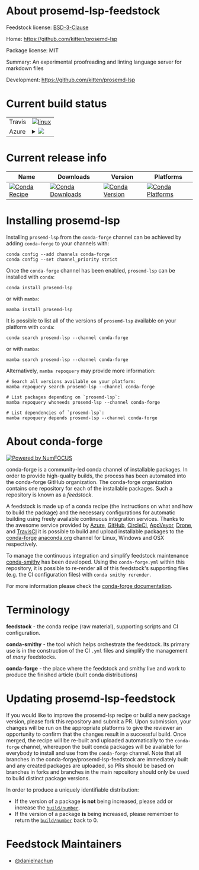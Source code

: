 About prosemd-lsp-feedstock
===========================

Feedstock license: [BSD-3-Clause](https://github.com/conda-forge/prosemd-lsp-feedstock/blob/main/LICENSE.txt)

Home: https://github.com/kitten/prosemd-lsp

Package license: MIT

Summary: An experimental proofreading and linting language server for markdown files

Development: https://github.com/kitten/prosemd-lsp

Current build status
====================


<table><tr>
    <td>Travis</td>
    <td>
      <a href="https://app.travis-ci.com/conda-forge/prosemd-lsp-feedstock">
        <img alt="linux" src="https://img.shields.io/travis/com/conda-forge/prosemd-lsp-feedstock/main.svg?label=Linux">
      </a>
    </td>
  </tr>
    
  <tr>
    <td>Azure</td>
    <td>
      <details>
        <summary>
          <a href="https://dev.azure.com/conda-forge/feedstock-builds/_build/latest?definitionId=23178&branchName=main">
            <img src="https://dev.azure.com/conda-forge/feedstock-builds/_apis/build/status/prosemd-lsp-feedstock?branchName=main">
          </a>
        </summary>
        <table>
          <thead><tr><th>Variant</th><th>Status</th></tr></thead>
          <tbody><tr>
              <td>linux_64</td>
              <td>
                <a href="https://dev.azure.com/conda-forge/feedstock-builds/_build/latest?definitionId=23178&branchName=main">
                  <img src="https://dev.azure.com/conda-forge/feedstock-builds/_apis/build/status/prosemd-lsp-feedstock?branchName=main&jobName=linux&configuration=linux%20linux_64_" alt="variant">
                </a>
              </td>
            </tr><tr>
              <td>linux_aarch64</td>
              <td>
                <a href="https://dev.azure.com/conda-forge/feedstock-builds/_build/latest?definitionId=23178&branchName=main">
                  <img src="https://dev.azure.com/conda-forge/feedstock-builds/_apis/build/status/prosemd-lsp-feedstock?branchName=main&jobName=linux&configuration=linux%20linux_aarch64_" alt="variant">
                </a>
              </td>
            </tr><tr>
              <td>linux_ppc64le</td>
              <td>
                <a href="https://dev.azure.com/conda-forge/feedstock-builds/_build/latest?definitionId=23178&branchName=main">
                  <img src="https://dev.azure.com/conda-forge/feedstock-builds/_apis/build/status/prosemd-lsp-feedstock?branchName=main&jobName=linux&configuration=linux%20linux_ppc64le_" alt="variant">
                </a>
              </td>
            </tr><tr>
              <td>osx_64</td>
              <td>
                <a href="https://dev.azure.com/conda-forge/feedstock-builds/_build/latest?definitionId=23178&branchName=main">
                  <img src="https://dev.azure.com/conda-forge/feedstock-builds/_apis/build/status/prosemd-lsp-feedstock?branchName=main&jobName=osx&configuration=osx%20osx_64_" alt="variant">
                </a>
              </td>
            </tr><tr>
              <td>osx_arm64</td>
              <td>
                <a href="https://dev.azure.com/conda-forge/feedstock-builds/_build/latest?definitionId=23178&branchName=main">
                  <img src="https://dev.azure.com/conda-forge/feedstock-builds/_apis/build/status/prosemd-lsp-feedstock?branchName=main&jobName=osx&configuration=osx%20osx_arm64_" alt="variant">
                </a>
              </td>
            </tr>
          </tbody>
        </table>
      </details>
    </td>
  </tr>
</table>

Current release info
====================

| Name | Downloads | Version | Platforms |
| --- | --- | --- | --- |
| [![Conda Recipe](https://img.shields.io/badge/recipe-prosemd--lsp-green.svg)](https://anaconda.org/conda-forge/prosemd-lsp) | [![Conda Downloads](https://img.shields.io/conda/dn/conda-forge/prosemd-lsp.svg)](https://anaconda.org/conda-forge/prosemd-lsp) | [![Conda Version](https://img.shields.io/conda/vn/conda-forge/prosemd-lsp.svg)](https://anaconda.org/conda-forge/prosemd-lsp) | [![Conda Platforms](https://img.shields.io/conda/pn/conda-forge/prosemd-lsp.svg)](https://anaconda.org/conda-forge/prosemd-lsp) |

Installing prosemd-lsp
======================

Installing `prosemd-lsp` from the `conda-forge` channel can be achieved by adding `conda-forge` to your channels with:

```
conda config --add channels conda-forge
conda config --set channel_priority strict
```

Once the `conda-forge` channel has been enabled, `prosemd-lsp` can be installed with `conda`:

```
conda install prosemd-lsp
```

or with `mamba`:

```
mamba install prosemd-lsp
```

It is possible to list all of the versions of `prosemd-lsp` available on your platform with `conda`:

```
conda search prosemd-lsp --channel conda-forge
```

or with `mamba`:

```
mamba search prosemd-lsp --channel conda-forge
```

Alternatively, `mamba repoquery` may provide more information:

```
# Search all versions available on your platform:
mamba repoquery search prosemd-lsp --channel conda-forge

# List packages depending on `prosemd-lsp`:
mamba repoquery whoneeds prosemd-lsp --channel conda-forge

# List dependencies of `prosemd-lsp`:
mamba repoquery depends prosemd-lsp --channel conda-forge
```


About conda-forge
=================

[![Powered by
NumFOCUS](https://img.shields.io/badge/powered%20by-NumFOCUS-orange.svg?style=flat&colorA=E1523D&colorB=007D8A)](https://numfocus.org)

conda-forge is a community-led conda channel of installable packages.
In order to provide high-quality builds, the process has been automated into the
conda-forge GitHub organization. The conda-forge organization contains one repository
for each of the installable packages. Such a repository is known as a *feedstock*.

A feedstock is made up of a conda recipe (the instructions on what and how to build
the package) and the necessary configurations for automatic building using freely
available continuous integration services. Thanks to the awesome service provided by
[Azure](https://azure.microsoft.com/en-us/services/devops/), [GitHub](https://github.com/),
[CircleCI](https://circleci.com/), [AppVeyor](https://www.appveyor.com/),
[Drone](https://cloud.drone.io/welcome), and [TravisCI](https://travis-ci.com/)
it is possible to build and upload installable packages to the
[conda-forge](https://anaconda.org/conda-forge) [anaconda.org](https://anaconda.org/)
channel for Linux, Windows and OSX respectively.

To manage the continuous integration and simplify feedstock maintenance
[conda-smithy](https://github.com/conda-forge/conda-smithy) has been developed.
Using the ``conda-forge.yml`` within this repository, it is possible to re-render all of
this feedstock's supporting files (e.g. the CI configuration files) with ``conda smithy rerender``.

For more information please check the [conda-forge documentation](https://conda-forge.org/docs/).

Terminology
===========

**feedstock** - the conda recipe (raw material), supporting scripts and CI configuration.

**conda-smithy** - the tool which helps orchestrate the feedstock.
                   Its primary use is in the construction of the CI ``.yml`` files
                   and simplify the management of *many* feedstocks.

**conda-forge** - the place where the feedstock and smithy live and work to
                  produce the finished article (built conda distributions)


Updating prosemd-lsp-feedstock
==============================

If you would like to improve the prosemd-lsp recipe or build a new
package version, please fork this repository and submit a PR. Upon submission,
your changes will be run on the appropriate platforms to give the reviewer an
opportunity to confirm that the changes result in a successful build. Once
merged, the recipe will be re-built and uploaded automatically to the
`conda-forge` channel, whereupon the built conda packages will be available for
everybody to install and use from the `conda-forge` channel.
Note that all branches in the conda-forge/prosemd-lsp-feedstock are
immediately built and any created packages are uploaded, so PRs should be based
on branches in forks and branches in the main repository should only be used to
build distinct package versions.

In order to produce a uniquely identifiable distribution:
 * If the version of a package **is not** being increased, please add or increase
   the [``build/number``](https://docs.conda.io/projects/conda-build/en/latest/resources/define-metadata.html#build-number-and-string).
 * If the version of a package **is** being increased, please remember to return
   the [``build/number``](https://docs.conda.io/projects/conda-build/en/latest/resources/define-metadata.html#build-number-and-string)
   back to 0.

Feedstock Maintainers
=====================

* [@danielnachun](https://github.com/danielnachun/)

